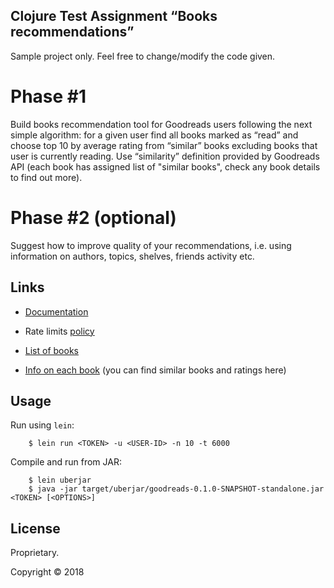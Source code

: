 ## Clojure Test Assignment “Books recommendations”

Sample project only. Feel free to change/modify the code given.

# Phase #1

Build books recommendation tool for Goodreads users following the next simple algorithm:
for a given user find all books marked as “read” and choose top 10 by average rating from “similar”
books excluding books that user is currently reading. Use “similarity” definition provided by
Goodreads API (each book has assigned list of "similar books", check any book details to find out more).

# Phase #2 (optional)

Suggest how to improve quality of your recommendations, i.e. using information on authors, topics,
shelves, friends activity etc.

## Links

* [Documentation](https://www.goodreads.com/api/index)

* Rate limits [policy](https://www.goodreads.com/topic/show/17540788-what-s-rate-limit-of-your-api#comment_141992829)

* [List of books](https://www.goodreads.com/api/index#reviews.list)

* [Info on each book](https://www.goodreads.com/api/index#book.show) (you can find similar books and ratings here)

## Usage

Run using `lein`:

```shell
    $ lein run <TOKEN> -u <USER-ID> -n 10 -t 6000
```

Compile and run from JAR:

```shell
    $ lein uberjar
    $ java -jar target/uberjar/goodreads-0.1.0-SNAPSHOT-standalone.jar <TOKEN> [<OPTIONS>]
```

## License

Proprietary.

Copyright © 2018
